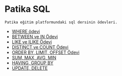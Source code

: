 # Patika SQL
```
Patika eğitim platformundaki sql dersinin ödevleri.
```

- [WHERE ödevi](https://app.patika.dev/moduller/sql/Odev1)
- [BETWEEN ve IN Ödevi](https://app.patika.dev/courses/sql/Odev2)
- [LIKE ve ILIKE Ödevi](https://app.patika.dev/courses/sql/Odev3)
- [DISTINCT ve COUNT Ödevi](https://app.patika.dev/courses/sql/Odev4)
- [ORDER BY, LIMIT, OFFSET Ödevi](https://app.patika.dev/courses/sql/Odev5)
- [SUM, MAX, AVG, MIN](https://app.patika.dev/courses/sql/Odev6)
- [HAVING, GROUP BY](https://app.patika.dev/courses/sql/Odev7)
- [UPDATE, DELETE](https://app.patika.dev/courses/sql/Odev8)
